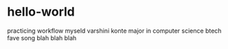 # hello-world
practicing workflow
myseld varshini konte 
major in computer science 
btech 
fave song blah blah blah 
